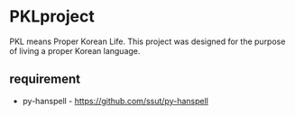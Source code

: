 # PKLproject
PKL means Proper Korean Life. This project was designed for the purpose of living a proper Korean language.

## requirement
* py-hanspell - https://github.com/ssut/py-hanspell
